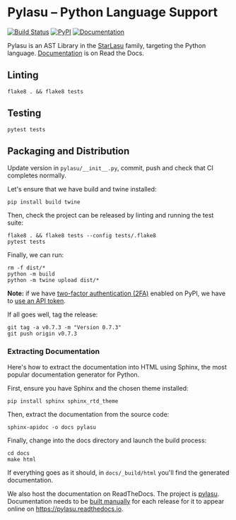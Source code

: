# Pylasu – Python Language Support #

[![Build Status](https://github.com/Strumenta/pylasu/actions/workflows/pythonapp.yml/badge.svg)](https://github.com/Strumenta/pylasu/actions/workflows/pythonapp.yml)
[![PyPI](https://img.shields.io/pypi/v/pylasu.svg)](https://pypi.org/project/pylasu)
[![Documentation](https://readthedocs.org/projects/pylasu/badge/?version=latest&style=flat)](https://pylasu.readthedocs.io)

Pylasu is an AST Library in the [StarLasu](https://github.com/Strumenta/StarLasu) family, targeting the Python language. [Documentation](https://pylasu.readthedocs.io) is on Read the Docs.

## Linting

```shell
flake8 . && flake8 tests
```

## Testing

```shell
pytest tests
```

## Packaging and Distribution

Update version in `pylasu/__init__.py`, commit, push and check that CI completes normally. 

Let's ensure that we have build and twine installed:

```shell
pip install build twine
```

Then, check the project can be released by linting and running the test suite:

```shell
flake8 . && flake8 tests --config tests/.flake8  
pytest tests
```

Finally, we can run:

```shell
rm -f dist/*
python -m build
python -m twine upload dist/*
```

**Note:** if we have [two-factor authentication (2FA)](https://pypi.org/help/#twofa) enabled on PyPI, 
we have to [use an API token](https://pypi.org/help/#apitoken).

If all goes well, tag the release:

```shell
git tag -a v0.7.3 -m "Version 0.7.3"
git push origin v0.7.3
```

### Extracting Documentation

Here's how to extract the documentation into HTML using Sphinx, the most popular documentation generator for Python.

First, ensure you have Sphinx and the chosen theme installed:
```shell
pip install sphinx sphinx_rtd_theme
```

Then, extract the documentation from the source code:
```shell
sphinx-apidoc -o docs pylasu
```

Finally, change into the docs directory and launch the build process:
```shell
cd docs
make html
```

If everything goes as it should, in `docs/_build/html` you'll find the generated documentation.

We also host the documentation on ReadTheDocs. The project is [pylasu](https://readthedocs.org/projects/pylasu/). 
Documentation needs to be [built manually](https://readthedocs.org/projects/pylasu/) for each release for it to appear
online on https://pylasu.readthedocs.io.
